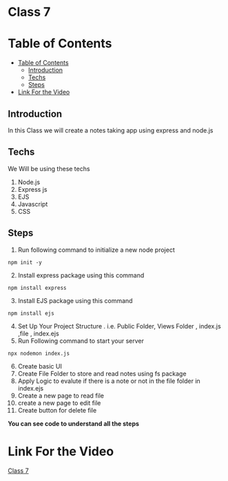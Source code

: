 # Class 7 <!-- omit in toc -->



# Table of Contents

- [Table of Contents](#table-of-contents)
  - [Introduction](#introduction)
  - [Techs](#techs)
  - [Steps](#steps)
- [Link For the Video](#link-for-the-video)


## Introduction 

In this Class we will create a notes taking app using express and node.js

## Techs 

We Will be using these techs

1. Node.js
2. Express js
3. EJS
4. Javascript
5. CSS


## Steps

1. Run following command to initialize a new node project
```
npm init -y
```
2. Install express package using this command 
```
npm install express
```
3. Install EJS package using this command
```
npm install ejs
```
4. Set Up Your Project Structure . i.e. Public Folder, Views Folder , index.js ,file , index.ejs
5. Run Following command to start your server
```
npx nodemon index.js
```
6. Create basic UI
7. Create File Folder to store and read notes using fs package
8. Apply Logic to evalute if there is a note or not in the file folder in index.ejs
9. Create a new page to read file
10. create a new page to edit file
11. Create button for delete file


**You can see code to understand all the steps**


# Link For the Video 

[Class 7](https://www.youtube.com/watch?v=nZzun0anUS0&list=PL7-3_-qFpKfcw4bTKvE3PUXkxJuGjMiJB)